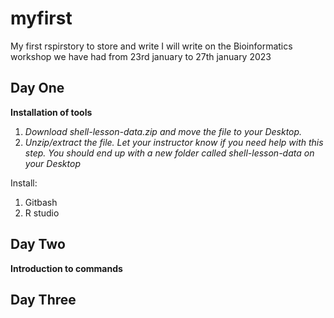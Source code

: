 # myfirst
My first rspirstory to store and write
I will write on the Bioinformatics workshop we have had from 23rd january to 27th january 2023


## Day One
**Installation of tools**
1. *Download shell-lesson-data.zip and move the file to your Desktop.*
2. *Unzip/extract the file. Let your instructor know if you need help with this step. You should end up with a new folder called shell-lesson-data on your Desktop*

Install:
1. Gitbash
2. R studio

## Day Two
**Introduction to commands**

## Day Three
